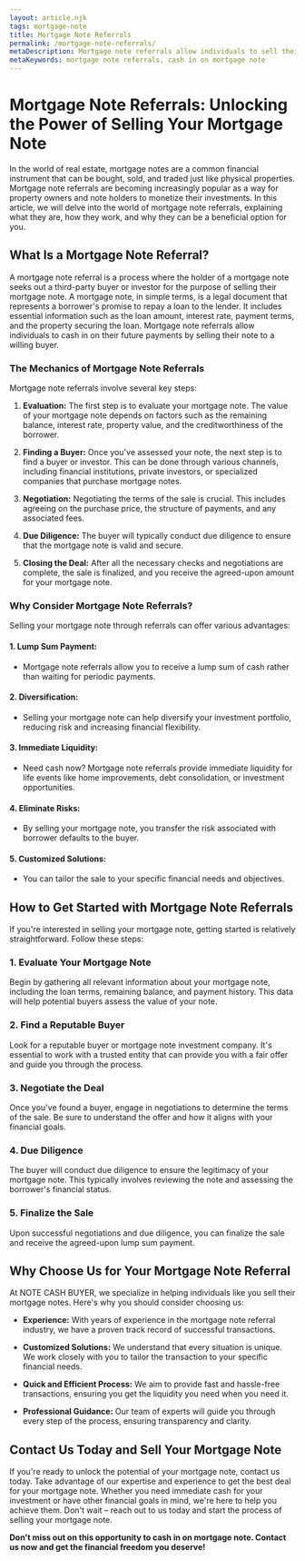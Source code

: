 ```yaml
---
layout: article.njk
tags: mortgage-note
title: Mortgage Note Referrals
permalink: /mortgage-note-referrals/
metaDescription: Mortgage note referrals allow individuals to sell their mortgage notes to willing buyers, providing a lump sum payment and diversifying their investment portfolios. 
metaKeywords: mortgage note referrals, cash in on mortgage note
---
```


# Mortgage Note Referrals: Unlocking the Power of Selling Your Mortgage Note

In the world of real estate, mortgage notes are a common financial instrument that can be bought, sold, and traded just like physical properties. Mortgage note referrals are becoming increasingly popular as a way for property owners and note holders to monetize their investments. In this article, we will delve into the world of mortgage note referrals, explaining what they are, how they work, and why they can be a beneficial option for you.

## What Is a Mortgage Note Referral?

A mortgage note referral is a process where the holder of a mortgage note seeks out a third-party buyer or investor for the purpose of selling their mortgage note. A mortgage note, in simple terms, is a legal document that represents a borrower's promise to repay a loan to the lender. It includes essential information such as the loan amount, interest rate, payment terms, and the property securing the loan. Mortgage note referrals allow individuals to cash in on their future payments by selling their note to a willing buyer.

### The Mechanics of Mortgage Note Referrals

Mortgage note referrals involve several key steps:

1. **Evaluation:** The first step is to evaluate your mortgage note. The value of your mortgage note depends on factors such as the remaining balance, interest rate, property value, and the creditworthiness of the borrower.

2. **Finding a Buyer:** Once you've assessed your note, the next step is to find a buyer or investor. This can be done through various channels, including financial institutions, private investors, or specialized companies that purchase mortgage notes.

3. **Negotiation:** Negotiating the terms of the sale is crucial. This includes agreeing on the purchase price, the structure of payments, and any associated fees.

4. **Due Diligence:** The buyer will typically conduct due diligence to ensure that the mortgage note is valid and secure.

5. **Closing the Deal:** After all the necessary checks and negotiations are complete, the sale is finalized, and you receive the agreed-upon amount for your mortgage note.

### Why Consider Mortgage Note Referrals?

Selling your mortgage note through referrals can offer various advantages:

#### 1. **Lump Sum Payment:**
- Mortgage note referrals allow you to receive a lump sum of cash rather than waiting for periodic payments.

#### 2. **Diversification:**
- Selling your mortgage note can help diversify your investment portfolio, reducing risk and increasing financial flexibility.

#### 3. **Immediate Liquidity:**
- Need cash now? Mortgage note referrals provide immediate liquidity for life events like home improvements, debt consolidation, or investment opportunities.

#### 4. **Eliminate Risks:**
- By selling your mortgage note, you transfer the risk associated with borrower defaults to the buyer.

#### 5. **Customized Solutions:**
- You can tailor the sale to your specific financial needs and objectives.

## How to Get Started with Mortgage Note Referrals

If you're interested in selling your mortgage note, getting started is relatively straightforward. Follow these steps:

### 1. Evaluate Your Mortgage Note

Begin by gathering all relevant information about your mortgage note, including the loan terms, remaining balance, and payment history. This data will help potential buyers assess the value of your note.

### 2. Find a Reputable Buyer

Look for a reputable buyer or mortgage note investment company. It's essential to work with a trusted entity that can provide you with a fair offer and guide you through the process.

### 3. Negotiate the Deal

Once you've found a buyer, engage in negotiations to determine the terms of the sale. Be sure to understand the offer and how it aligns with your financial goals.

### 4. Due Diligence

The buyer will conduct due diligence to ensure the legitimacy of your mortgage note. This typically involves reviewing the note and assessing the borrower's financial status.

### 5. Finalize the Sale

Upon successful negotiations and due diligence, you can finalize the sale and receive the agreed-upon lump sum payment.

## Why Choose Us for Your Mortgage Note Referral

At NOTE CASH BUYER, we specialize in helping individuals like you sell their mortgage notes. Here's why you should consider choosing us:

- **Experience:** With years of experience in the mortgage note referral industry, we have a proven track record of successful transactions.

- **Customized Solutions:** We understand that every situation is unique. We work closely with you to tailor the transaction to your specific financial needs.

- **Quick and Efficient Process:** We aim to provide fast and hassle-free transactions, ensuring you get the liquidity you need when you need it.

- **Professional Guidance:** Our team of experts will guide you through every step of the process, ensuring transparency and clarity.

## Contact Us Today and Sell Your Mortgage Note

If you're ready to unlock the potential of your mortgage note, contact us today. Take advantage of our expertise and experience to get the best deal for your mortgage note. Whether you need immediate cash for your investment or have other financial goals in mind, we're here to help you achieve them. Don't wait – reach out to us today and start the process of selling your mortgage note.

**Don't miss out on this opportunity to cash in on mortgage note. Contact us now and get the financial freedom you deserve!**
